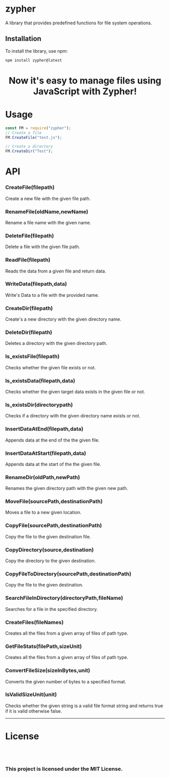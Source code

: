 # zypher

A library that provides predefined functions for file system operations.

## Installation

To install the library, use npm:

```bash
npm install zypher@latest
```

<h1 align="center">Now it's easy to manage files using JavaScript with Zypher!</h1>
<h1>Usage</h1>

```js
const FM = require("zypher");
// Create a file
FM.CreateFile("test.js");

// Create a directory
FM.CreateDir("Test");
```

<h1>API</h1>
<h3>CreateFile(filepath)</h3>
<span>Create a new file with the given file path.</span>

<h3>RenameFile(oldName,newName)</h3>
<span>Rename a file name with the given name.</span>

<h3>DeleteFile(filepath)</h3>
<span>Delete a file with the given file path.</span>

<h3>ReadFile(filepath)</h3>
<span> Reads the data from a given file and return data.</span>

<h3>WriteData(filepath,data)</h3>
<span>Write's Data to a file with the provided name.</span>

<h3>CreateDir(filepath)</h3>
<span>Create's a new directory with the given directory name.</span>

<h3>DeleteDir(filepath)</h3>
<span>Deletes a directory with the given directory path.</span>

<h3>Is_existsFile(filepath)</h3>
<span>Checks whether the given file exists or not.</span>

<h3>Is_existsData(filepath,data)</h3>
<span>Checks whether the given target data exists in the given file or not.</span>

<h3>Is_existsDir(directorypath)</h3>
<span>Checks if a directory with the given directory name exists or not.</span>

<h3>InsertDataAtEnd(filepath,data)</h3>
<span>Appends data at the end of the the given file.</span>

<h3>InsertDataAtStart(filepath,data)</h3>
<span>Appends data at the start of the the given file.</span>

<h3>RenameDir(oldPath,newPath)</h3>
<span>Renames the given directory path with the given new path.</span>

<h3>MoveFile(sourcePath,destinationPath)</h3>
<span>Moves a file to a new given location.</span>

<h3>CopyFile(sourcePath,destinationPath)</h3>
<span>Copy the file to the given destination file.</span>

<h3>CopyDirectory(source,destination)</h3>
<span>Copy the directory to the given destination.</span>

<h3>CopyFileToDirectory(sourcePath,destinationPath)</h3>
<span>Copy the file to the given destination.</span>

<h3>SearchFileInDirectory(directoryPath,fileName)</h3>
<span>Searches for a file in the specified directory.</span>

<h3>CreateFiles(fileNames)</h3>
<span>Creates all the files from a given array of files of path type.</span>

<h3>GetFileStats(filePath,sizeUnit)</h3>
<span>Creates all the files from a given array of files of path type.</span>

<h3>ConvertFileSize(sizeInBytes,unit)</h3>
<span>Converts the given number of bytes to a specified format.</span>

<h3>IsValidSizeUnit(unit)</h3>
<span>Checks whether the given string is a valid file format string and returns true if it is valid otherwise false.</span>

<hr/>
<h1>License</h1>
<br/>
<br/>
<h3>This project is licensed under the MIT License.</h3>
